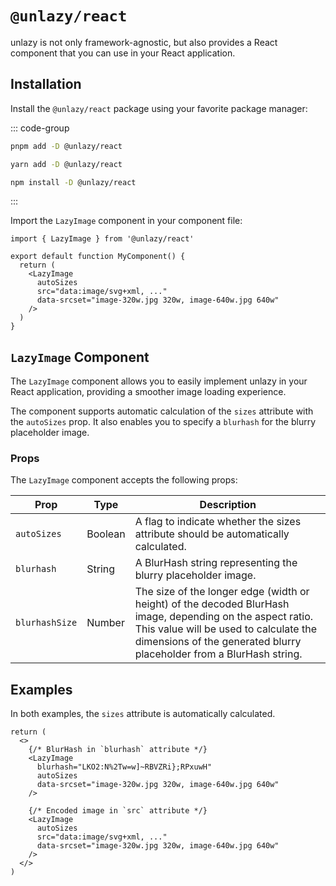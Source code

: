 # `@unlazy/react`

unlazy is not only framework-agnostic, but also provides a React component that you can use in your React application.

## Installation

Install the `@unlazy/react` package using your favorite package manager:

::: code-group
  ```bash [pnpm]
  pnpm add -D @unlazy/react
  ```
  ```bash [yarn]
  yarn add -D @unlazy/react
  ```
  ```bash [npm]
  npm install -D @unlazy/react
  ```
:::

Import the `LazyImage` component in your component file:

```tsx
import { LazyImage } from '@unlazy/react'

export default function MyComponent() {
  return (
    <LazyImage
      autoSizes
      src="data:image/svg+xml, ..."
      data-srcset="image-320w.jpg 320w, image-640w.jpg 640w"
    />
  )
}
```

## `LazyImage` Component

The `LazyImage` component allows you to easily implement unlazy in your React application, providing a smoother image loading experience.

The component supports automatic calculation of the `sizes` attribute with the `autoSizes` prop. It also enables you to specify a `blurhash` for the blurry placeholder image.

### Props

The `LazyImage` component accepts the following props:

| Prop | Type | Description |
| --- | --- | --- |
| `autoSizes` | Boolean | A flag to indicate whether the sizes attribute should be automatically calculated. |
| `blurhash` | String | A BlurHash string representing the blurry placeholder image. |
| `blurhashSize` | Number | The size of the longer edge (width or height) of the decoded BlurHash image, depending on the aspect ratio. This value will be used to calculate the dimensions of the generated blurry placeholder from a BlurHash string. |

## Examples

In both examples, the `sizes` attribute is automatically calculated.

```tsx
return (
  <>
    {/* BlurHash in `blurhash` attribute */}
    <LazyImage
      blurhash="LKO2:N%2Tw=w]~RBVZRi};RPxuwH"
      autoSizes
      data-srcset="image-320w.jpg 320w, image-640w.jpg 640w"
    />

    {/* Encoded image in `src` attribute */}
    <LazyImage
      autoSizes
      src="data:image/svg+xml, ..."
      data-srcset="image-320w.jpg 320w, image-640w.jpg 640w"
    />
  </>
)
```
